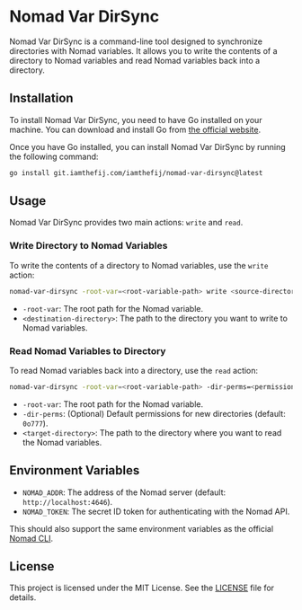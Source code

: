 # Nomad Var DirSync

Nomad Var DirSync is a command-line tool designed to synchronize directories with Nomad variables. It allows you to write the contents of a directory to Nomad variables and read Nomad variables back into a directory.

## Installation

To install Nomad Var DirSync, you need to have Go installed on your machine. You can download and install Go from [the official website](https://golang.org/dl/).

Once you have Go installed, you can install Nomad Var DirSync by running the following command:

```sh
go install git.iamthefij.com/iamthefij/nomad-var-dirsync@latest
```

## Usage

Nomad Var DirSync provides two main actions: `write` and `read`.

### Write Directory to Nomad Variables

To write the contents of a directory to Nomad variables, use the `write` action:

```sh
nomad-var-dirsync -root-var=<root-variable-path> write <source-directory>
```

- `-root-var`: The root path for the Nomad variable.
- `<destination-directory>`: The path to the directory you want to write to Nomad variables.

### Read Nomad Variables to Directory

To read Nomad variables back into a directory, use the `read` action:

```sh
nomad-var-dirsync -root-var=<root-variable-path> -dir-perms=<permissions> read <target-directory>
```

- `-root-var`: The root path for the Nomad variable.
- `-dir-perms`: (Optional) Default permissions for new directories (default: `0o777`).
- `<target-directory>`: The path to the directory where you want to read the Nomad variables.


## Environment Variables

- `NOMAD_ADDR`: The address of the Nomad server (default: `http://localhost:4646`).
- `NOMAD_TOKEN`: The secret ID token for authenticating with the Nomad API.

This should also support the same environment variables as the official [Nomad CLI](https://www.nomadproject.io/docs/commands/cli).

## License

This project is licensed under the MIT License. See the [LICENSE](LICENSE) file for details.
